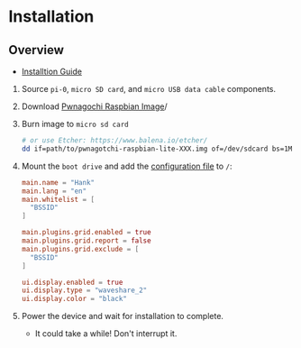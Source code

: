 # Installation

## Overview

* [Installtion Guide](https://pwnagotchi.ai/installation/)

1. Source `pi-0`, `micro SD card`, and `micro USB data cable` components.

2. Download [Pwnagochi Raspbian Image](https://github.com/evilsocket/pwnagotchi/releases)/

3. Burn image to `micro sd card`

    ```bash
    # or use Etcher: https://www.balena.io/etcher/
    dd if=path/to/pwnagotchi-raspbian-lite-XXX.img of=/dev/sdcard bs=1M
    ```

4. Mount the `boot drive` and add the [configuration file](https://pwnagotchi.ai/configuration/) to `/`:

    ```toml
    main.name = "Hank"
    main.lang = "en"
    main.whitelist = [
      "BSSID"
    ]

    main.plugins.grid.enabled = true
    main.plugins.grid.report = false
    main.plugins.grid.exclude = [
      "BSSID"
    ]

    ui.display.enabled = true
    ui.display.type = "waveshare_2"
    ui.display.color = "black"
    ```

5. Power the device and wait for installation to complete. 

    * It could take a while! Don't interrupt it.